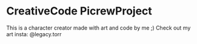 # CreativeCode PicrewProject
 This is a character creator made with art and code by me ;)
 Check out my art insta: @legacy.torr

